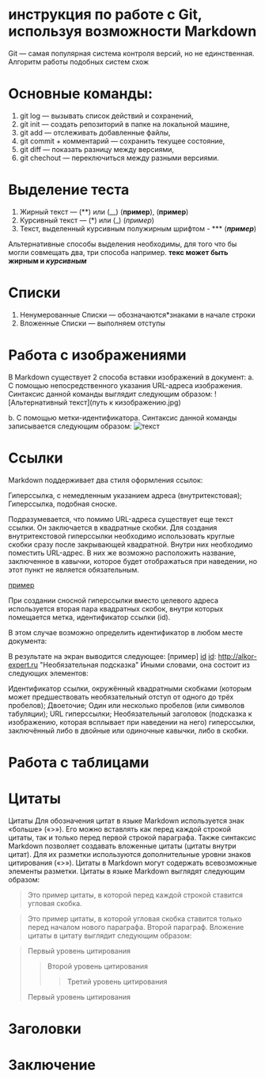 # инструкция по работе с Git, используя возможности Markdown

Git — самая популярная система контроля
версий, но не единственная. Алгоритм
работы подобных систем схож

# Основные команды:

1. git log — вызывать список действий и сохранений,
2. git init — создать репозиторий в папке на локальной машине,
3. git add — отслеживать добавленные файлы,
4. git commit + комментарий — сохранить текущее состояние,
5. git diff — показать разницу между версиями,
6. git chechout — переключиться между разными версиями.

# Выделение теста

1. Жирный текст — (**) или (__) (**пример**), (__пример__)
2. Курсивный текст — (*) или (_) (*пример*)
3. Текст, выделенный курсивным полужирным шрифтом - *** (***пример***)

Альтернативные способы выделения необходимы, для того что бы могли совмещать два, три способа например. __текс может быть жирным и *курсивным*__

# Списки

1. Ненумерованные Списки — обозначаются*знаками в начале строки
2. Вложенные Списки — выполняем отступы

# Работа с изображениями

В Markdown существует 2 способа вставки изображений в документ:
a. С помощью непосредственного указания URL-адреса изображения. Синтаксис данной команды выглядит следующим образом:
![Альтернативный текст](путь к кизображению.jpg)

b. С помощью метки-идентификатора. Синтаксис данной команды записывается следующим образом:
![текст][id]

# Ссылки
Markdown поддерживает два стиля оформления ссылок:

Гиперссылка, с немедленным указанием адреса (внутритекстовая);
Гиперссылка, подобная сноске.

Подразумевается, что помимо URL-адреса существует еще текст ссылки. Он заключается в квадратные скобки. Для создания внутритекстовой гиперссылки необходимо использовать круглые скобки сразу после закрывающей квадратной. Внутри них необходимо поместить URL-адрес. В них же возможно расположить название, заключенное в кавычки, которое будет отображаться при наведении, но этот пункт не является обязательным.

[пример](http://alkor-expert.ru/ "Необязательная подсказка")

При создании сносной гиперссылки вместо целевого адреса используется вторая пара квадратных скобок, внутри которых помещается метка, идентификатор ссылки (id).

В этом случае возможно определить идентификатор в любом месте документа:

[id]: http://alkor-expert.ru "Необязательная подсказка"

В результате на экран выводится следующее: [пример] [id] [id]: http://alkor-expert.ru "Необязательная подсказка" Иными словами, она состоит из следующих элементов:

Идентификатор ссылки, окружённый квадратными скобками (которым может предшествовать необязательный отступ от одного до трёх пробелов);
Двоеточие;
Один или несколько пробелов (или символов табуляции);
URL гиперссылки;
Необязательный заголовок (подсказка к изображению, которая всплывает при наведении на него) гиперссылки, заключённый либо в двойные или одиночные кавычки, либо в скобки.


# Работа с таблицами



# Цитаты

Цитаты
Для обозначения цитат в языке Markdown используется знак «больше» («>»). Его можно вставлять как перед каждой строкой цитаты, так и только перед первой строкой параграфа. Также синтаксис Markdown позволяет создавать вложенные цитаты (цитаты внутри цитат). Для их разметки используются дополнительные уровни знаков цитирования («>»). Цитаты в Markdown могут содержать всевозможные элементы разметки. Цитаты в языке Markdown выглядят следующим образом:

>Это пример цитаты,
>в которой перед каждой строкой
>ставится угловая скобка.

>Это пример цитаты,
в которой угловая скобка
ставится только перед началом нового параграфа.
>Второй параграф.
Вложение цитаты в цитату выглядит следующим образом:

> Первый уровень цитирования
>> Второй уровень цитирования
>>> Третий уровень цитирования
>
>Первый уровень цитирования

# Заголовки

# Заключение
